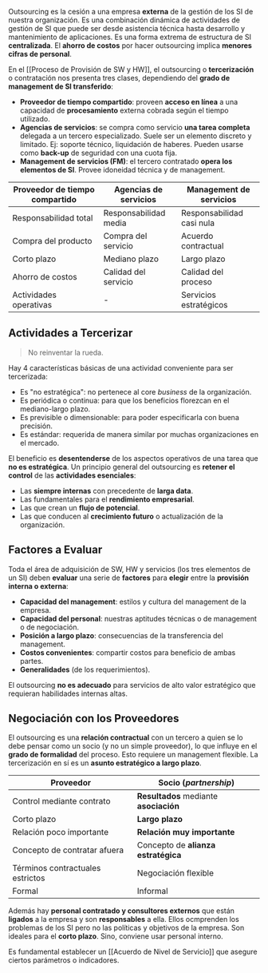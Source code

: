 Outsourcing es la cesión a una empresa **externa** de la gestión de los SI de nuestra organización. Es una combinación dinámica de actividades de gestión de SI que puede ser desde asistencia técnica hasta desarrollo y mantenimiento de aplicaciones. Es una forma extrema de estructura de SI **centralizada**. El **ahorro de costos** por hacer outsourcing implica **menores cifras de personal**.

En el [[Proceso de Provisión de SW y HW]], el outsourcing o **tercerización** o contratación nos presenta tres clases, dependiendo del **grado de management de SI transferido**:
- **Proveedor de tiempo compartido**: proveen **acceso en línea** a una capacidad de **procesamiento** externa cobrada según el tiempo utilizado. 
- **Agencias de servicios**: se compra como servicio **una tarea completa** delegada a un tercero especializado. Suele ser un elemento discreto y limitado. Ej: soporte técnico, liquidación de haberes. Pueden usarse como **back-up** de seguridad con una cuota fija.
- **Management de servicios (FM)**: el tercero contratado **opera los elementos de SI**. Provee idoneidad técnica y de management.

| Proveedor de tiempo compartido | Agencias de servicios | Management de servicios   |
| ------------------------------ | --------------------- | ------------------------- |
| Responsabilidad total          | Responsabilidad media | Responsabilidad casi nula |
| Compra del producto            | Compra del servicio   | Acuerdo contractual       |
| Corto plazo                    | Mediano plazo         | Largo plazo               |
| Ahorro de costos               | Calidad del servicio  | Calidad del proceso       |
| Actividades operativas         | -                     | Servicios estratégicos    |
## Actividades a Tercerizar

>No reinventar la rueda.

Hay 4 características básicas de una actividad conveniente para ser tercerizada:
- Es "no estratégica": no pertenece al core *business* de la organización.
- Es periódica o continua: para que los beneficios florezcan en el mediano-largo plazo.
- Es previsible o dimensionable: para poder especificarla con buena precisión.
- Es estándar: requerida de manera similar por muchas organizaciones en el mercado.

El beneficio es **desentenderse** de los aspectos operativos de una tarea que **no es estratégica**. Un principio general del outsourcing es **retener el control** de las **actividades esenciales**:
- Las **siempre internas** con precedente de **larga data**.
- Las fundamentales para el **rendimiento empresarial**.
- Las que crean un **flujo de potencial**.
- Las que conducen al **crecimiento futuro** o actualización de la organización.

## Factores a Evaluar

Toda el área de adquisición de SW, HW y servicios (los tres elementos de un SI) deben **evaluar** una serie de **factores** para **elegir** entre la **provisión interna o externa**:
- **Capacidad del management**: estilos y cultura del management de la empresa.
- **Capacidad del personal**: nuestras aptitudes técnicas o de management o de negociación.
- **Posición a largo plazo**: consecuencias de la transferencia del management.
- **Costos convenientes**: compartir costos para beneficio de ambas partes.
- **Generalidades** (de los requerimientos).

El outsourcing **no es adecuado** para servicios de alto valor estratégico que requieran habilidades internas altas.

## Negociación con los Proveedores

El outsourcing es una **relación contractual** con un tercero a quien se lo debe pensar como un socio (y no un simple proveedor), lo que influye en el **grado de formalidad** del proceso. Esto requiere un management flexible. La tercerización en sí es un **asunto estratégico a largo plazo**.

| Proveedor                        | Socio (*partnership*)                  |
| -------------------------------- | -------------------------------------- |
| Control mediante contrato        | **Resultados** mediante **asociación** |
| Corto plazo                      | **Largo plazo**                        |
| Relación poco importante         | **Relación muy importante**            |
| Concepto de contratar afuera     | Concepto de **alianza estratégica**    |
| Términos contractuales estrictos | Negociación flexible                   |
| Formal                           | Informal                               |

Además hay **personal contratado y consultores externos** que están **ligados** a la empresa y son **responsables** a ella. Ellos ocmprenden los problemas de los SI pero no las políticas y objetivos de la empresa. Son ideales para el **corto plazo**. Sino, conviene usar personal interno.

Es fundamental establecer un [[Acuerdo de Nivel de Servicio]] que asegure ciertos parámetros o indicadores.